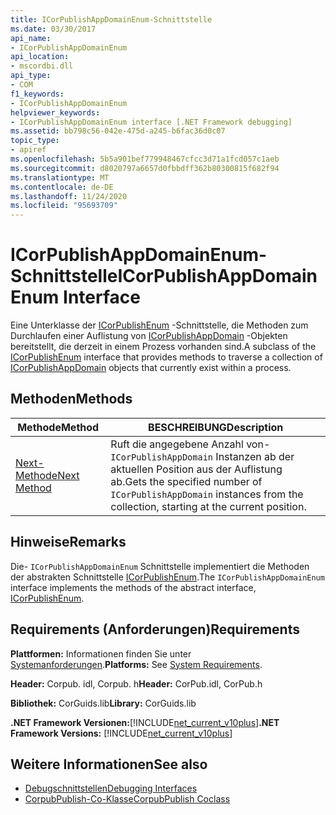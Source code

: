 ```yaml
---
title: ICorPublishAppDomainEnum-Schnittstelle
ms.date: 03/30/2017
api_name:
- ICorPublishAppDomainEnum
api_location:
- mscordbi.dll
api_type:
- COM
f1_keywords:
- ICorPublishAppDomainEnum
helpviewer_keywords:
- ICorPublishAppDomainEnum interface [.NET Framework debugging]
ms.assetid: bb798c56-042e-475d-a245-b6fac36d0c07
topic_type:
- apiref
ms.openlocfilehash: 5b5a901bef779948467cfcc3d71a1fcd057c1aeb
ms.sourcegitcommit: d8020797a6657d0fbbdff362b80300815f682f94
ms.translationtype: MT
ms.contentlocale: de-DE
ms.lasthandoff: 11/24/2020
ms.locfileid: "95693709"
---
```

# <a name="icorpublishappdomainenum-interface"></a><span data-ttu-id="be659-102">ICorPublishAppDomainEnum-Schnittstelle</span><span class="sxs-lookup"><span data-stu-id="be659-102">ICorPublishAppDomainEnum Interface</span></span>

<span data-ttu-id="be659-103">Eine Unterklasse der [ICorPublishEnum](icorpublishenum-interface.md) -Schnittstelle, die Methoden zum Durchlaufen einer Auflistung von [ICorPublishAppDomain](icorpublishappdomain-interface.md) -Objekten bereitstellt, die derzeit in einem Prozess vorhanden sind.</span><span class="sxs-lookup"><span data-stu-id="be659-103">A subclass of the [ICorPublishEnum](icorpublishenum-interface.md) interface that provides methods to traverse a collection of [ICorPublishAppDomain](icorpublishappdomain-interface.md) objects that currently exist within a process.</span></span>  
  
## <a name="methods"></a><span data-ttu-id="be659-104">Methoden</span><span class="sxs-lookup"><span data-stu-id="be659-104">Methods</span></span>  
  
|<span data-ttu-id="be659-105">Methode</span><span class="sxs-lookup"><span data-stu-id="be659-105">Method</span></span>|<span data-ttu-id="be659-106">BESCHREIBUNG</span><span class="sxs-lookup"><span data-stu-id="be659-106">Description</span></span>|  
|------------|-----------------|  
|[<span data-ttu-id="be659-107">Next-Methode</span><span class="sxs-lookup"><span data-stu-id="be659-107">Next Method</span></span>](icorpublishappdomainenum-next-method.md)|<span data-ttu-id="be659-108">Ruft die angegebene Anzahl von- `ICorPublishAppDomain` Instanzen ab der aktuellen Position aus der Auflistung ab.</span><span class="sxs-lookup"><span data-stu-id="be659-108">Gets the specified number of `ICorPublishAppDomain` instances from the collection, starting at the current position.</span></span>|  
  
## <a name="remarks"></a><span data-ttu-id="be659-109">Hinweise</span><span class="sxs-lookup"><span data-stu-id="be659-109">Remarks</span></span>  

 <span data-ttu-id="be659-110">Die- `ICorPublishAppDomainEnum` Schnittstelle implementiert die Methoden der abstrakten Schnittstelle [ICorPublishEnum](icorpublishenum-interface.md).</span><span class="sxs-lookup"><span data-stu-id="be659-110">The `ICorPublishAppDomainEnum` interface implements the methods of the abstract interface, [ICorPublishEnum](icorpublishenum-interface.md).</span></span>  
  
## <a name="requirements"></a><span data-ttu-id="be659-111">Requirements (Anforderungen)</span><span class="sxs-lookup"><span data-stu-id="be659-111">Requirements</span></span>  

 <span data-ttu-id="be659-112">**Plattformen:** Informationen finden Sie unter [Systemanforderungen](../../get-started/system-requirements.md).</span><span class="sxs-lookup"><span data-stu-id="be659-112">**Platforms:** See [System Requirements](../../get-started/system-requirements.md).</span></span>  
  
 <span data-ttu-id="be659-113">**Header:** Corpub. idl, Corpub. h</span><span class="sxs-lookup"><span data-stu-id="be659-113">**Header:** CorPub.idl, CorPub.h</span></span>  
  
 <span data-ttu-id="be659-114">**Bibliothek:** CorGuids.lib</span><span class="sxs-lookup"><span data-stu-id="be659-114">**Library:** CorGuids.lib</span></span>  
  
 <span data-ttu-id="be659-115">**.NET Framework Versionen:**[!INCLUDE[net_current_v10plus](../../../../includes/net-current-v10plus-md.md)]</span><span class="sxs-lookup"><span data-stu-id="be659-115">**.NET Framework Versions:** [!INCLUDE[net_current_v10plus](../../../../includes/net-current-v10plus-md.md)]</span></span>  
  
## <a name="see-also"></a><span data-ttu-id="be659-116">Weitere Informationen</span><span class="sxs-lookup"><span data-stu-id="be659-116">See also</span></span>

- [<span data-ttu-id="be659-117">Debugschnittstellen</span><span class="sxs-lookup"><span data-stu-id="be659-117">Debugging Interfaces</span></span>](debugging-interfaces.md)
- [<span data-ttu-id="be659-118">CorpubPublish-Co-Klasse</span><span class="sxs-lookup"><span data-stu-id="be659-118">CorpubPublish Coclass</span></span>](corpubpublish-coclass.md)
